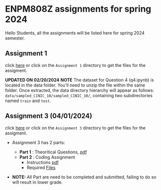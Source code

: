 # ENPM808Z assignments for spring 2024
Hello Students, all the assignments will be listed here for spring 2024 semester.

## Assignment 1
click [here](Assignment1/) or click on the `Assignment 1` directory to get the files for the assigment.

**UPDATED ON 02/20/2024**
**NOTE** The dataset for Question 4 (q4.ipynb) is located in the data folder. You'll need to unzip the file within the same folder. Once extracted, the data directory hierarchy will appear as follows: `data/sampled_CINIC_10/sampled_CINIC_10/`, containing two subdirectories named `train` and `test`.

## Assignment 3 (04/01/2024)
click [here](Assignment3/) or click on the `Assignment 3` directory to get the files for the assigment.
* Assignment 3 has 2 parts:
    - **Part 1** : Theoritical Questions, [pdf](Assignment3/ENPM808Z_assignment_part1.pdf)
    - **Part 2** : Coding Assignment
        - Instructions [pdf](Assignment3/ENPM808Z_assignment_part2.pdf)
        - Required [Files](Assignment3/Coding%20Assignment/)

* **NOTE:** All Part are need to be completed and submitted, failing to do so will result in lower grade. 